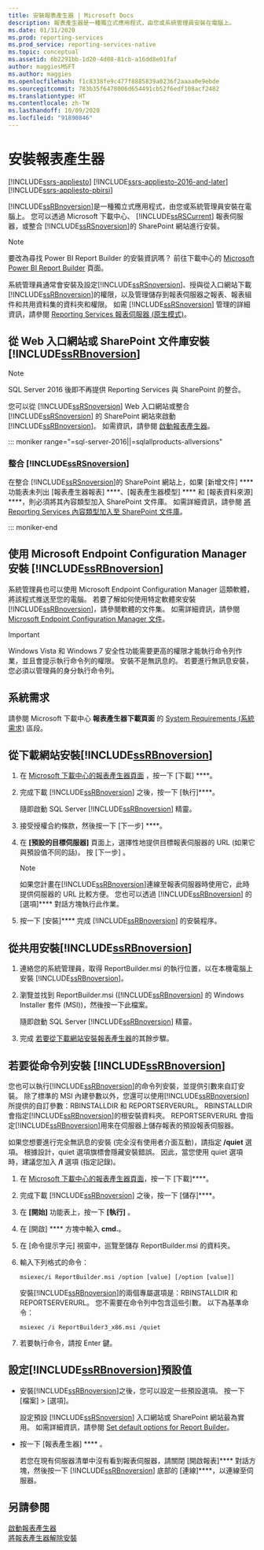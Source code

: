 ```yaml
---
title: 安裝報表產生器 | Microsoft Docs
description: 報表產生器是一種獨立式應用程式，由您或系統管理員安裝在電腦上。
ms.date: 01/31/2020
ms.prod: reporting-services
ms.prod_service: reporting-services-native
ms.topic: conceptual
ms.assetid: 6b2291bb-1d20-4d08-81cb-a16dd8e01faf
author: maggiesMSFT
ms.author: maggies
ms.openlocfilehash: f1c8338fe9c477f8885839a0236f2aaaa0e9ebde
ms.sourcegitcommit: 783b35f6478006d654491cb52f6edf108acf2482
ms.translationtype: HT
ms.contentlocale: zh-TW
ms.lasthandoff: 10/09/2020
ms.locfileid: "91890846"
---
```

# <a name="install-report-builder"></a>安裝報表產生器

[!INCLUDE[ssrs-appliesto](../../includes/ssrs-appliesto.md)] [!INCLUDE[ssrs-appliesto-2016-and-later](../../includes/ssrs-appliesto-2016-and-later.md)] [!INCLUDE[ssrs-appliesto-pbirsi](../../includes/ssrs-appliesto-pbirs.md)]

[!INCLUDE[ssRBnoversion](../../includes/ssrbnoversion.md)]是一種獨立式應用程式，由您或系統管理員安裝在電腦上。 您可以透過 Microsoft 下載中心、 [!INCLUDE[ssRSCurrent](../../includes/ssrscurrent-md.md)] 報表伺服器，或整合 [!INCLUDE[ssRSnoversion](../../includes/ssrsnoversion-md.md)]的 SharePoint 網站進行安裝。  

> [!NOTE]
> 要改為尋找 Power BI Report Builder 的安裝資訊嗎？ 前往下載中心的 [Microsoft Power BI Report Builder](https://www.microsoft.com/download/details.aspx?id=58158) 頁面。 

 系統管理員通常會安裝及設定[!INCLUDE[ssRSnoversion](../../includes/ssrsnoversion-md.md)]、授與從入口網站下載[!INCLUDE[ssRBnoversion](../../includes/ssrbnoversion.md)]的權限，以及管理儲存到報表伺服器之報表、報表組件和共用資料集的資料夾和權限。 如需 [!INCLUDE[ssRSnoversion](../../includes/ssrsnoversion-md.md)] 管理的詳細資訊，請參閱 [Reporting Services 報表伺服器 &#40;原生模式&#41;](../../reporting-services/report-server/reporting-services-report-server-native-mode.md)。  
  
## <a name="install-ssrbnoversion-from--a--web-portal-or-sharepoint-library"></a>從 Web 入口網站或 SharePoint 文件庫安裝 [!INCLUDE[ssRBnoversion](../../includes/ssrbnoversion.md)] 

> [!NOTE]
> SQL Server 2016 後即不再提供 Reporting Services 與 SharePoint 的整合。
  
 您可以從 [!INCLUDE[ssRSnoversion](../../includes/ssrsnoversion-md.md)] Web 入口網站或整合 [!INCLUDE[ssRSnoversion](../../includes/ssrsnoversion-md.md)] 的 SharePoint 網站來啟動 [!INCLUDE[ssRBnoversion](../../includes/ssrbnoversion.md)]。 如需資訊，請參閱 [啟動報表產生器](../../reporting-services/report-builder/start-report-builder.md)。  

::: moniker range="=sql-server-2016||=sqlallproducts-allversions"
  
### <a name="sharepoint-site-integrated-with-ssrsnoversion"></a>整合 [!INCLUDE[ssRSnoversion](../../includes/ssrsnoversion-md.md)]
  
 在整合 [!INCLUDE[ssRSnoversion](../../includes/ssrsnoversion-md.md)]的 SharePoint 網站上，如果 [新增文件] **** 功能表未列出 [報表產生器報表] ****、[報表產生器模型] **** 和 [報表資料來源] ****，則必須將其內容類型加入 SharePoint 文件庫。 如需詳細資訊，請參閱 [將 Reporting Services 內容類型加入至 SharePoint 文件庫](../../reporting-services/report-server-sharepoint/add-reporting-services-content-types-to-a-sharepoint-library.md)。  

::: moniker-end
 
## <a name="install-ssrbnoversion-with-microsoft-endpoint-configuration-manager"></a>使用 Microsoft Endpoint Configuration Manager 安裝 [!INCLUDE[ssRBnoversion](../../includes/ssrbnoversion.md)] 
  
 系統管理員也可以使用 Microsoft Endpoint Configuration Manager 這類軟體，將該程式推送至您的電腦。 若要了解如何使用特定軟體來安裝 [!INCLUDE[ssRBnoversion](../../includes/ssrbnoversion.md)]，請參閱軟體的文件集。 如需詳細資訊，請參閱 [Microsoft Endpoint Configuration Manager 文件](/configmgr/)。  
  
> [!IMPORTANT]  
>  Windows Vista 和 Windows 7 安全性功能需要更高的權限才能執行命令列作業，並且會提示執行命令列的權限。 安裝不是無訊息的。 若要進行無訊息安裝，您必須以管理員的身分執行命令列。  
  
## <a name="system-requirements"></a>系統需求
  
 請參閱 Microsoft 下載中心 **報表產生器下載頁面** 的 [System Requirements (系統需求)](https://go.microsoft.com/fwlink/?LinkID=734968) 區段。
  
##  <a name="to-install-ssrbnoversion-from-the-download-site"></a><a name="download"></a> 從下載網站安裝[!INCLUDE[ssRBnoversion](../../includes/ssrbnoversion.md)]  
  
1.  在 [Microsoft 下載中心的報表產生器頁面](https://go.microsoft.com/fwlink/?LinkID=734968) ，按一下 [下載] ****。  
  
2.  完成下載 [!INCLUDE[ssRBnoversion](../../includes/ssrbnoversion.md)] 之後，按一下 [執行]****。  
  
     隨即啟動 SQL Server [!INCLUDE[ssRBnoversion](../../includes/ssrbnoversion.md)] 精靈。  
  
3.  接受授權合約條款，然後按一下 [下一步] ****。  
  
4.  在 **[預設的目標伺服器]** 頁面上，選擇性地提供目標報表伺服器的 URL (如果它與預設值不同的話)。 按 [下一步]  。  
  
    > [!NOTE]  
    >  如果您計畫在[!INCLUDE[ssRBnoversion](../../includes/ssrbnoversion.md)]連線至報表伺服器時使用它，此時提供伺服器的 URL 比較方便。 您也可以透過 [!INCLUDE[ssRBnoversion](../../includes/ssrbnoversion.md)] 的 [選項]**** 對話方塊執行此作業。  
  
5.  按一下 [安裝]**** 完成 [!INCLUDE[ssRBnoversion](../../includes/ssrbnoversion.md)] 的安裝程序。  
  
## <a name="to-install-ssrbnoversion-from-a-share"></a>從共用安裝[!INCLUDE[ssRBnoversion](../../includes/ssrbnoversion.md)]  
  
1.  連絡您的系統管理員，取得 ReportBuilder.msi 的執行位置，以在本機電腦上安裝 [!INCLUDE[ssRBnoversion](../../includes/ssrbnoversion.md)]。  
  
2.  瀏覽並找到 ReportBuilder.msi ([!INCLUDE[ssRBnoversion](../../includes/ssrbnoversion.md)] 的 Windows Installer 套件 (MSI))，然後按一下此檔案。  
  
     隨即啟動 SQL Server [!INCLUDE[ssRBnoversion](../../includes/ssrbnoversion.md)] 精靈。  
  
3.  完成 [若要從下載網站安裝報表產生器](#download)的其餘步驟。  
  
## <a name="to-install-ssrbnoversion-from-the-command-line"></a>若要從命令列安裝 [!INCLUDE[ssRBnoversion](../../includes/ssrbnoversion.md)] 

 您也可以執行[!INCLUDE[ssRBnoversion](../../includes/ssrbnoversion.md)]的命令列安裝，並提供引數來自訂安裝。 除了標準的 MSI 內建參數以外，您還可以使用[!INCLUDE[ssRBnoversion](../../includes/ssrbnoversion.md)]所提供的自訂參數：RBINSTALLDIR 和 REPORTSERVERURL。 RBINSTALLDIR 會指定[!INCLUDE[ssRBnoversion](../../includes/ssrbnoversion.md)]的根安裝資料夾。 REPORTSERVERURL 會指定[!INCLUDE[ssRBnoversion](../../includes/ssrbnoversion.md)]用來在伺服器上儲存報表的預設報表伺服器。  
  
 如果您想要進行完全無訊息的安裝 (完全沒有使用者介面互動)，請指定 **/quiet** 選項。 根據設計，quiet 選項旗標會隱藏安裝錯誤。 因此，當您使用 quiet 選項時，建議您加入 **/l** 選項 (指定記錄)。   
  
1.  在 [Microsoft 下載中心的報表產生器頁面](https://go.microsoft.com/fwlink/?LinkID=734968)，按一下 [下載]****。  
  
2.  完成下載 [!INCLUDE[ssRBnoversion](../../includes/ssrbnoversion.md)] 之後，按一下 [儲存]****。  
  
3.  在 **[開始]** 功能表上，按一下 **[執行]** 。  
  
4.  在 [開啟] **** 方塊中輸入 **cmd.**。  
  
5.  在 [命令提示字元] 視窗中，巡覽至儲存 ReportBuilder.msi 的資料夾。  
  
6.  輸入下列格式的命令：  
  
     `msiexec/i ReportBuilder.msi /option [value] [/option [value]]`  
  
     安裝[!INCLUDE[ssRBnoversion](../../includes/ssrbnoversion.md)]的兩個專屬選項是：RBINSTALLDIR 和 REPORTSERVERURL。 您不需要在命令列中包含這些引數。 以下為基準命令：  
  
     `msiexec /i ReportBuilder3_x86.msi /quiet`  
  
7.  若要執行命令，請按 Enter 鍵。  
  
## <a name="set-ssrbnoversion-defaults"></a>設定[!INCLUDE[ssRBnoversion](../../includes/ssrbnoversion.md)]預設值  
  
-   安裝[!INCLUDE[ssRBnoversion](../../includes/ssrbnoversion.md)]之後，您可以設定一些預設選項。 按一下 [檔案] > [選項]。  
  
     設定預設 [!INCLUDE[ssRSnoversion](../../includes/ssrsnoversion-md.md)] 入口網站或 SharePoint 網站最為實用。 如需詳細資訊，請參閱 [Set default options for Report Builder](../../reporting-services/report-builder/set-default-options-for-report-builder.md)。  
  
-   按一下 [報表產生器] **** 。  
  
     若您在現有伺服器清單中沒有看到報表伺服器，請關閉 [開啟報表]**** 對話方塊，然後按一下 [!INCLUDE[ssRBnoversion](../../includes/ssrbnoversion.md)] 底部的 [連線]****，以連線至伺服器。  
  
## <a name="see-also"></a>另請參閱  
 [啟動報表產生器](../../reporting-services/report-builder/start-report-builder.md)   
 [將報表產生器解除安裝](../../reporting-services/install-windows/uninstall-report-builder.md)  
  
